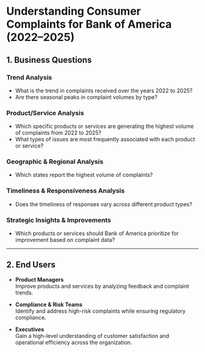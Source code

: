 
# Understanding Consumer Complaints for Bank of America (2022–2025)

## 1. Business Questions

### Trend Analysis
- What is the trend in complaints received over the years 2022 to 2025?
- Are there seasonal peaks in complaint volumes by type?

### Product/Service Analysis
- Which specific products or services are generating the highest volume of complaints from 2022 to 2025?
- What types of issues are most frequently associated with each product or service?

### Geographic & Regional Analysis
- Which states report the highest volume of complaints?

### Timeliness & Responsiveness Analysis
- Does the timeliness of responses vary across different product types?

### Strategic Insights & Improvements
- Which products or services should Bank of America prioritize for improvement based on complaint data?

---

## 2. End Users

- **Product Managers**  
  Improve products and services by analyzing feedback and complaint trends.

- **Compliance & Risk Teams**  
  Identify and address high-risk complaints while ensuring regulatory compliance.

- **Executives**  
  Gain a high-level understanding of customer satisfaction and operational efficiency across the organization.

